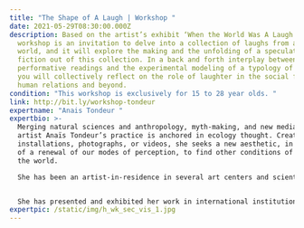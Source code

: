 ```yaml
---
title: "The Shape of A Laugh | Workshop "
date: 2021-05-29T08:30:00.000Z
description: Based on the artist’s exhibit ‘When the World Was A Laugh’, this
  workshop is an invitation to delve into a collection of laughs from across the
  world, and it will explore the making and the unfolding of a speculative
  fiction out of this collection. In a back and forth interplay between
  performative readings and the experimental modeling of a typology of laughs,
  you will collectively reflect on the role of laughter in the social fabric of
  human relations and beyond.
condition: "This workshop is exclusively for 15 to 28 year olds. "
link: http://bit.ly/workshop-tondeur
expertname: "Anais Tondeur "
expertbio: >-
  Merging natural sciences and anthropology, myth-making, and new media, visual
  artist Anaïs Tondeur’s practice is anchored in ecology thought. Creating
  installations, photographs, or videos, she seeks a new aesthetic, in the sense
  of a renewal of our modes of perception, to find other conditions of being in
  the world. 

  She has been an artist-in-residence in several art centers and scientific laboratories, which include LeCentQuatre-Grand Paris Express (2018-19), Artlink (Ireland, 2019), the Museum of Arts et Métiers (Paris, 2018-17), and the National Centre for Space Studies (CNES, Paris, 2016).


  She has presented and exhibited her work in international institutions such as the Center Pompidou (Paris), La Gaîté Lyrique (Paris), Serpentines Galleries (London), Bozar (Brussels), and Biennale Di Venezia, (Lieux Infinis). 
expertpic: /static/img/h_wk_sec_vis_1.jpg
---
```

